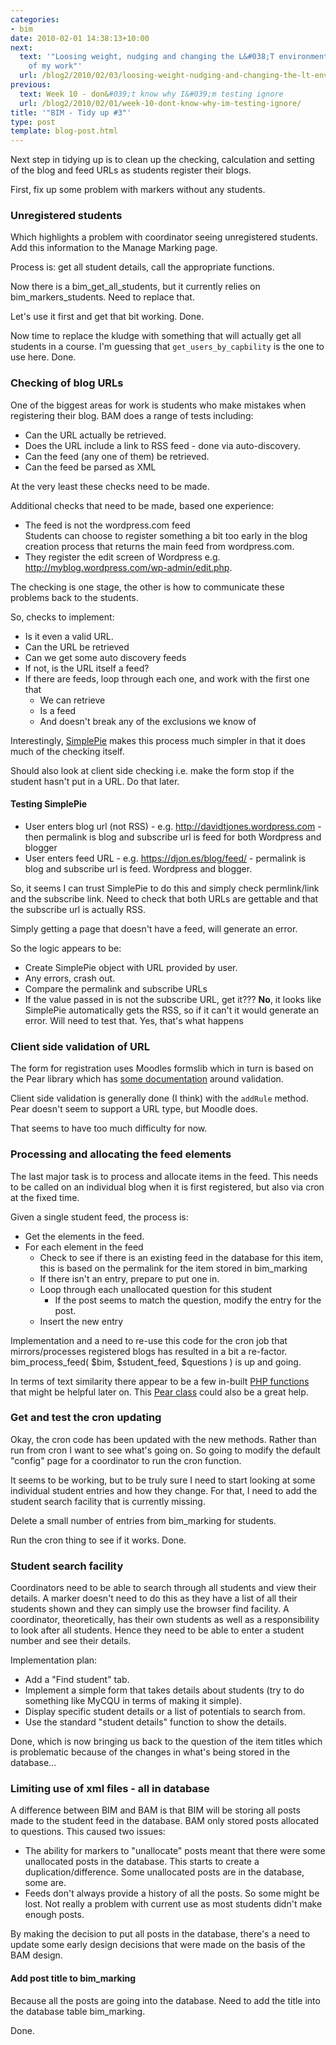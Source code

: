 ```yaml
---
categories:
- bim
date: 2010-02-01 14:38:13+10:00
next:
  text: '"Loosing weight, nudging and changing the L&#038;T environment - early foundations
    of my work"'
  url: /blog2/2010/02/03/loosing-weight-nudging-and-changing-the-lt-environment-early-foundations-of-my-work/
previous:
  text: Week 10 - don&#039;t know why I&#039;m testing ignore
  url: /blog2/2010/02/01/week-10-dont-know-why-im-testing-ignore/
title: '"BIM - Tidy up #3"'
type: post
template: blog-post.html
---
```

Next step in tidying up is to clean up the checking, calculation and setting of the blog and feed URLs as students register their blogs.

First, fix up some problem with markers without any students.

### Unregistered students

Which highlights a problem with coordinator seeing unregistered students. Add this information to the Manage Marking page.

Process is: get all student details, call the appropriate functions.

Now there is a bim\_get\_all\_students, but it currently relies on bim\_markers\_students. Need to replace that.

Let's use it first and get that bit working. Done.

Now time to replace the kludge with something that will actually get all students in a course. I'm guessing that `get_users_by_capbility` is the one to use here. Done.

### Checking of blog URLs

One of the biggest areas for work is students who make mistakes when registering their blog. BAM does a range of tests including:

- Can the URL actually be retrieved.
- Does the URL include a link to RSS feed - done via auto-discovery.
- Can the feed (any one of them) be retrieved.
- Can the feed be parsed as XML

At the very least these checks need to be made.

Additional checks that need to be made, based one experience:

- The feed is not the wordpress.com feed  
    Students can choose to register something a bit too early in the blog creation process that returns the main feed from wordpress.com.
- They register the edit screen of Wordpress e.g. http://myblog.wordpress.com/wp-admin/edit.php.

The checking is one stage, the other is how to communicate these problems back to the students.

So, checks to implement:

- Is it even a valid URL.
- Can the URL be retrieved
- Can we get some auto discovery feeds
- If not, is the URL itself a feed?
- If there are feeds, loop through each one, and work with the first one that
    - We can retrieve
    - Is a feed
    - And doesn't break any of the exclusions we know of

Interestingly, [SimplePie](http://simplepie.org/) makes this process much simpler in that it does much of the checking itself.

Should also look at client side checking i.e. make the form stop if the student hasn't put in a URL. Do that later.

#### Testing SimplePie

- User enters blog url (not RSS) - e.g. http://davidtjones.wordpress.com - then permalink is blog and subscribe url is feed for both Wordpress and blogger
- User enters feed URL - e.g. https://djon.es/blog/feed/ - permalink is blog and subscribe url is feed. Wordpress and blogger.

So, it seems I can trust SimplePie to do this and simply check permlink/link and the subscribe link. Need to check that both URLs are gettable and that the subscribe url is actually RSS.

Simply getting a page that doesn't have a feed, will generate an error.

So the logic appears to be:

- Create SimplePie object with URL provided by user.
- Any errors, crash out.
- Compare the permalink and subscribe URLs
- If the value passed in is not the subscribe URL, get it??? **No**, it looks like SimplePie automatically gets the RSS, so if it can't it would generate an error. Will need to test that. Yes, that's what happens

### Client side validation of URL

The form for registration uses Moodles formslib which in turn is based on the Pear library which has [some documentation](http://pear.php.net/manual/en/package.html.html-quickform.intro-validation.php) around validation.

Client side validation is generally done (I think) with the `addRule` method. Pear doesn't seem to support a URL type, but Moodle does.

That seems to have too much difficulty for now.

### Processing and allocating the feed elements

The last major task is to process and allocate items in the feed. This needs to be called on an individual blog when it is first registered, but also via cron at the fixed time.

Given a single student feed, the process is:

- Get the elements in the feed.
- For each element in the feed
    - Check to see if there is an existing feed in the database for this item, this is based on the permalink for the item stored in bim\_marking
    - If there isn't an entry, prepare to put one in.
    - Loop through each unallocated question for this student
        - If the post seems to match the question, modify the entry for the post.
    - Insert the new entry

Implementation and a need to re-use this code for the cron job that mirrors/processes registered blogs has resulted in a bit a re-factor. bim\_process\_feed( $bim, $student\_feed, $questions ) is up and going.

In terms of text similarity there appear to be a few in-built [PHP functions](http://www.php.net/manual/en/function.levenshtein.php) that might be helpful later on. This [Pear class](http://www.go4expert.com/forums/showthread.php?t=4189) could also be a great help.

### Get and test the cron updating

Okay, the cron code has been updated with the new methods. Rather than run from cron I want to see what's going on. So going to modify the default "config" page for a coordinator to run the cron function.

It seems to be working, but to be truly sure I need to start looking at some individual student entries and how they change. For that, I need to add the student search facility that is currently missing.

Delete a small number of entries from bim\_marking for students.

Run the cron thing to see if it works. Done.

### Student search facility

Coordinators need to be able to search through all students and view their details. A marker doesn't need to do this as they have a list of all their students shown and they can simply use the browser find facility. A coordinator, theoretically, has their own students as well as a responsibility to look after all students. Hence they need to be able to enter a student number and see their details.

Implementation plan:

- Add a "Find student" tab.
- Implement a simple form that takes details about students (try to do something like MyCQU in terms of making it simple).
- Display specific student details or a list of potentials to search from.
- Use the standard "student details" function to show the details.

Done, which is now bringing us back to the question of the item titles which is problematic because of the changes in what's being stored in the database...

### Limiting use of xml files - all in database

A difference between BIM and BAM is that BIM will be storing all posts made to the student feed in the database. BAM only stored posts allocated to questions. This caused two issues:

- The ability for markers to "unallocate" posts meant that there were some unallocated posts in the database. This starts to create a duplication/difference. Some unallocated posts are in the database, some are.
- Feeds don't always provide a history of all the posts. So some might be lost. Not really a problem with current use as most students didn't make enough posts.

By making the decision to put all posts in the database, there's a need to update some early design decisions that were made on the basis of the BAM design.

#### Add post title to bim\_marking

Because all the posts are going into the database. Need to add the title into the database table bim\_marking.

Done.